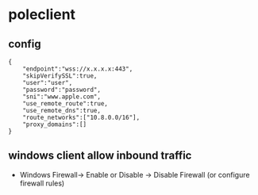 # poleclient

## config 
```
{
    "endpoint":"wss://x.x.x.x:443",
    "skipVerifySSL":true,
    "user":"user",
    "password":"password",
    "sni":"www.apple.com",
    "use_remote_route":true,
    "use_remote_dns":true,
    "route_networks":["10.8.0.0/16"],
    "proxy_domains":[]
}
```

## windows client allow inbound traffic
* Windows Firewall-> Enable or Disable -> Disable Firewall (or configure firewall rules)
